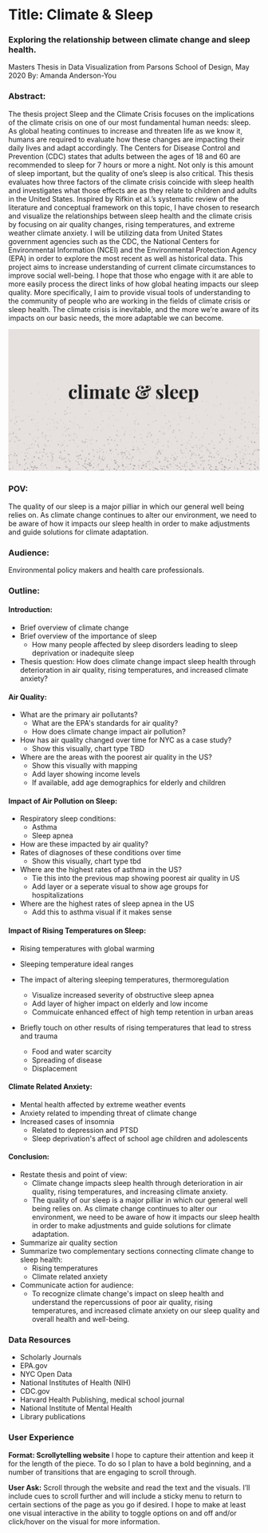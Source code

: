 # Title: Climate & Sleep

### Exploring the relationship between climate change and sleep health.

Masters Thesis in Data Visualization from Parsons School of Design, May 2020
By: Amanda Anderson-You

### Abstract: 
The thesis project Sleep and the Climate Crisis focuses on the implications of the climate crisis on one of our most fundamental human needs: sleep. As global heating continues to increase and threaten life as we know it, humans are required to evaluate how these changes are impacting their daily lives and adapt accordingly. The Centers for Disease Control and Prevention (CDC) states that adults between the ages of 18 and 60 are recommended to sleep for 7 hours or more a night. Not only is this amount of sleep important, but the quality of one’s sleep is also critical. This thesis evaluates how three factors of the climate crisis coincide with sleep health and investigates what those effects are as they relate to children and adults in the United States. Inspired by Rifkin et al.’s systematic review of the literature and conceptual framework on this topic, I have chosen to research and visualize the relationships between sleep health and the climate crisis by focusing on air quality changes, rising temperatures, and extreme weather climate anxiety. I will be utilizing data from United States government agencies such as the CDC, the National Centers for Environmental Information (NCEI) and the Environmental Protection Agency (EPA) in order to explore the most recent as well as historical data. This project aims to increase understanding of current climate circumstances to improve social well-being. I hope that those who engage with it are able to more easily process the direct links of how global heating impacts our sleep quality. More specifically, I aim to provide visual tools of understanding to the community of people who are working in the fields of climate crisis or sleep health. The climate crisis is inevitable, and the more we’re aware of its impacts on our basic needs, the more adaptable we can become. 


![PreviewImage](preview.png "Project Preview")





### POV: 

The quality of our sleep is a major pilliar in which our general well being relies on. As climate change continues to alter our environment, we need to be aware of how it impacts our sleep health in order to make adjustments and guide solutions for climate adaptation.

### Audience: 

Environmental policy makers and health care professionals.



### Outline:

#### Introduction:

- Brief overview of climate change
- Brief overview of the importance of sleep
  - How many people affected by sleep disorders leading to sleep deprivation or inadequite sleep
- Thesis question: How does climate change impact sleep health through deterioration in air quality, rising temperatures, and increased climate anxiety?



#### Air Quality:

- What are the primary air pollutants?
  - What are the EPA's standards for air quality?
  - How does climate change impact air pollution?
- How has air quality changed over time for NYC as a case study?
  - Show this visually, chart type TBD
- Where are the areas with the poorest air quality in the US?
  - Show this visually with mapping
  - Add layer showing income levels 
  - If available, add age demographics for elderly and children



#### Impact of Air Pollution on Sleep:

- Respiratory sleep conditions:
  - Asthma
  - Sleep apnea
- How are these impacted by air quality?
- Rates of diagnoses of these conditions over time
  - Show this visually, chart type tbd
- Where are the highest rates of asthma in the US?
  - Tie this into the previous map showing poorest air quality in US
  - Add layer or a seperate visual to show age groups for hospitalizations
- Where are the highest rates of sleep apnea in the US 
  - Add this to asthma visual if it makes sense



#### Impact of Rising Temperatures on Sleep:

- Rising temperatures with global warming
- Sleeping temperature ideal ranges
- The impact of altering sleeping temperatures, thermoregulation
  - Visualize increased severity of obstructive sleep apnea
  - Add layer of higher impact on elderly and low income
  - Commuicate enhanced effect of high temp retention in urban areas

- Briefly touch on other results of rising temperatures that lead to stress and trauma
  - Food and water scarcity
  - Spreading of disease
  - Displacement 



#### Climate Related Anxiety:

- Mental health affected by extreme weather events
- Anxiety related to impending threat of climate change
- Increased cases of insomnia
  - Related to depression and PTSD
  - Sleep deprivation's affect of school age children and adolescents



#### Conclusion:

- Restate thesis and point of view:
  - Climate change impacts sleep health through deterioration in air quality, rising temperatures, and increasing climate anxiety.
  - The quality of our sleep is a major pilliar in which our general well being relies on. As climate change continues to alter our environment, we need to be aware of how it impacts our sleep health in order to make adjustments and guide solutions for climate adaptation.
- Summarize air quality section
- Summarize two complementary sections connecting climate change to sleep health:
  - Rising temperatures
  - Climate related anxiety
- Communicate action for audience: 
  - To recognize climate change's impact on sleep health and understand the repercussions of poor air quality, rising temperatures, and increased climate anxiety on our sleep quality and overall health and well-being.


### Data Resources

- Scholarly Journals
- EPA.gov
- NYC Open Data
- National Institutes of Health (NIH)
- CDC.gov
- Harvard Health Publishing, medical school journal
- National Institute of Mental Health
- Library publications


### User Experience

**Format: Scrollytelling website**
I hope to capture their attention and keep it for the length of the piece. 
To do so I plan to have a bold beginning, and a number of transitions that are engaging to scroll through.

**User Ask:**
Scroll through the website and read the text and the visuals. I’ll include cues to scroll further 
and will include a sticky menu to return to certain sections of the page as you go if desired. 
I hope to make at least one visual interactive in the ability to toggle options on and off and/or 
click/hover on the visual for more information.

